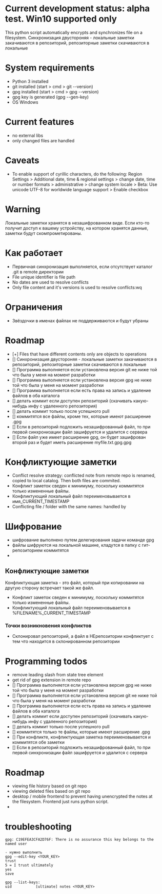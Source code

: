 # Current development status: alpha test. Win10 supported only
This python script automatically encrypts and synchronizes file on a filesystem. Синхронизация двустороняя - локальные заметки закачиваются в репозиторий, репозиторные заметки скачиваются в локальные

# System requirements
- Python 3 installed
- git installed (start > cmd > git --version)
- gpg installed (start > cmd > gpg --version)
- gpg key is generated (gpg --gen-key)
- OS Windows

# Current features
- no external libs
- only changed files are handled

# Caveats
- To enable support of cyrillic characters, do the following: Region Settings > Additional date, time & regional settings > change date, time or number formats > administrative > change system locale > Beta: Use unicode UTF-8 for worldwide language support > Enable checkbox

# Warning
Локальные заметки хранятся в незашифрованном виде. Если кто-то получит доступ к вашему устройству, на котором хранятся данные, заметки будут скомпрометированы.

# Как работает
- Первичная синхронизация выполняется, если отсутствует каталог .git в remote директории
- File unique identifier is file path
- No dates are used to resolve conflicts
- Only file content and it's versions is used to resolve conflicts:wq

# Ограничения
- Звёздочки в именах файлах не поддерживаются и будут убраны

# Roadmap
- [+] Files that have different contents only are objects to operations
- [] Синхронизация двустороняя - локальные заметки закачиваются в репозиторий, репозиторные заметки скачиваются в локальные
- [] Программа выполняется если установлена версия git не ниже той что была у меня на момент разработки
- [] Программа выполняется если установлена версия gpg не ниже той что была у меня на момент разработки
- [] Программа выполняется если есть права на запись и удаление файлов в оба каталога
- [] делать коммит если доступен репозиторий (скачивать какую-нибудь инфу с удаленного репозитория)
- [] делать коммит только после успешного pull
- [] коммитятся все файлы, кроме тех, которые имеют расширение .gpg
- [] Если в репозиторий подложить незашифрованный файл, то при первой синхронизации файл зашифруется и удалится с сервера
- [] Если файл уже имеет расширение gpg, он будет зашифрован второй раз и будет иметь расширение myfile.txt.gpg.gpg


# Конфликтующие заметки
- Conflict resolve strategy: conflicted note from remote repo is renamed, copied to local catalog. Then both files are commited.
- Конфликт заметок сведен к минимуму, поскольку коммитятся только измененные файлы.
- Конфликтующий локальный файл переименовывается в имя_CURRENT_TIMESTAMP
- Conflicting file / folder with the same names: handled by 

# Шифрование
- шифрование выполнено путем делегирования задачи команде gpg 
- файлы шифруются на локальной машине, кладутся в папку с гит-репозиторием коммитятся
- 

## Конфликтующие заметки
Конфликтующая заметка - это файл, который при копировании на другую сторону встречает такой же файл.
- Конфликт заметок сведен к минимуму, поскольку коммитятся только измененные файлы.
- Конфликтующий локальный файл переименовывается в %FILENAME%_CURRENT_TIMESTAMP

### Точки возникновения конфликтов
- Склонировал репозиторий, а файл в НЕрепозитории конфликтует с тем что находится в склонированном репозитории


# Programming todos
- remove leading slash from state tree element
- get rid of gpg extension in remote repo
- [] Программа выполняется если установлена версия gpg не ниже той что была у меня на момент разработки
- [] Программа выполняется если установлена версия git не ниже той что была у меня на момент разработки
- [] Программа выполняется если есть права на запись и удаление файлов в оба каталога
- [] делать коммит если доступен репозиторий (скачивать какую-нибудь инфу с удаленного репозитория)
- [] делать коммит только после успешного pull
- [] коммитятся только те файлы, которые имеют расширение .gpg
- [] При конфликте, конфликтующая заметка переименовывается и коммитятся обе заметки 
- [] Если в репозиторий подложить незашифрованный файл, то при первой синхронизации файл зашифруется и удалится с сервера

# Roadmap
- viewing file history based on git repo
- viewing deleted files based on git repo
- desktop / mobile frontend to prevent having unencrypted the notes at the filesystem. Frontend just runs python script.
- 

# troubleshooting
```
gpg: C19EFEA3CFA2D76F: There is no assurance this key belongs to the named user

- нужно выполнить
gpg --edit-key <YOUR_KEY>
trust
5 = I trust ultimately
yes
save

gpg --list-keys:
uid           [ultimate] notes <YOUR_KEY>
```